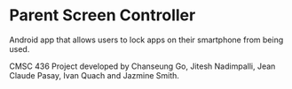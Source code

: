 # Parent Screen Controller 

Android app that allows users to lock apps on their smartphone from being used.

CMSC 436 Project developed by Chanseung Go, Jitesh Nadimpalli, Jean Claude Pasay, Ivan Quach
and Jazmine Smith.
